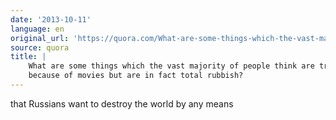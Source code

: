 ```yaml
---
date: '2013-10-11'
language: en
original_url: 'https://quora.com/What-are-some-things-which-the-vast-majority-of-people-think-are-true-because-of-movies-but-are-in-fact-total-rubbish/answer/Clément-Renaud'
source: quora
title: |
    What are some things which the vast majority of people think are true
    because of movies but are in fact total rubbish?
---
```


that Russians want to destroy the world by any means
